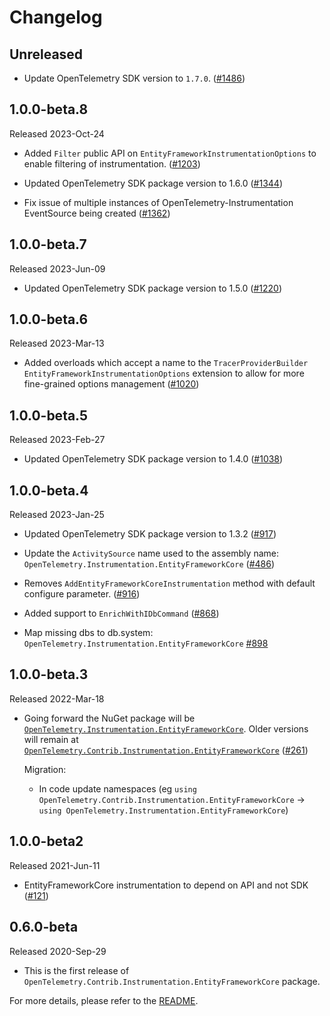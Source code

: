 # Changelog

## Unreleased

* Update OpenTelemetry SDK version to `1.7.0`.
  ([#1486](https://github.com/open-telemetry/opentelemetry-dotnet-contrib/pull/1486))

## 1.0.0-beta.8

Released 2023-Oct-24

* Added `Filter` public API on `EntityFrameworkInstrumentationOptions` to
  enable filtering of instrumentation.
  ([#1203](https://github.com/open-telemetry/opentelemetry-dotnet-contrib/pull/1203))

* Updated OpenTelemetry SDK package version to 1.6.0
  ([#1344](https://github.com/open-telemetry/opentelemetry-dotnet-contrib/pull/1344))

* Fix issue of multiple instances of OpenTelemetry-Instrumentation EventSource
  being created
  ([#1362](https://github.com/open-telemetry/opentelemetry-dotnet-contrib/pull/1362))

## 1.0.0-beta.7

Released 2023-Jun-09

* Updated OpenTelemetry SDK package version to 1.5.0
  ([#1220](https://github.com/open-telemetry/opentelemetry-dotnet-contrib/pull/1220))

## 1.0.0-beta.6

Released 2023-Mar-13

* Added overloads which accept a name to the `TracerProviderBuilder`
  `EntityFrameworkInstrumentationOptions` extension to allow for more fine-grained
  options management
   ([#1020](https://github.com/open-telemetry/opentelemetry-dotnet-contrib/pull/1020))

## 1.0.0-beta.5

Released 2023-Feb-27

* Updated OpenTelemetry SDK package version to 1.4.0
  ([#1038](https://github.com/open-telemetry/opentelemetry-dotnet-contrib/pull/1038))

## 1.0.0-beta.4

Released 2023-Jan-25

* Updated OpenTelemetry SDK package version to 1.3.2
  ([#917](https://github.com/open-telemetry/opentelemetry-dotnet-contrib/pull/917))

* Update the `ActivitySource` name used to the assembly name:
`OpenTelemetry.Instrumentation.EntityFrameworkCore`
  ([#486](https://github.com/open-telemetry/opentelemetry-dotnet-contrib/pull/486))

* Removes `AddEntityFrameworkCoreInstrumentation` method with default configure
  parameter.
  ([#916](https://github.com/open-telemetry/opentelemetry-dotnet-contrib/pull/916))

* Added support to `EnrichWithIDbCommand`
  ([#868](https://github.com/open-telemetry/opentelemetry-dotnet-contrib/pull/868))

* Map missing dbs to db.system:
`OpenTelemetry.Instrumentation.EntityFrameworkCore`
  [#898](https://github.com/open-telemetry/opentelemetry-dotnet-contrib/pull/898)

## 1.0.0-beta.3

Released 2022-Mar-18

* Going forward the NuGet package will be
  [`OpenTelemetry.Instrumentation.EntityFrameworkCore`](https://www.nuget.org/packages/OpenTelemetry.Instrumentation.EntityFrameworkCore).
  Older versions will remain at
  [`OpenTelemetry.Contrib.Instrumentation.EntityFrameworkCore`](https://www.nuget.org/packages/OpenTelemetry.Contrib.Instrumentation.EntityFrameworkCore)
  ([#261](https://github.com/open-telemetry/opentelemetry-dotnet-contrib/pull/261))

  Migration:

  * In code update namespaces (eg `using
    OpenTelemetry.Contrib.Instrumentation.EntityFrameworkCore` -> `using
    OpenTelemetry.Instrumentation.EntityFrameworkCore`)

## 1.0.0-beta2

Released 2021-Jun-11

* EntityFrameworkCore instrumentation to depend on API and not SDK
  ([#121](https://github.com/open-telemetry/opentelemetry-dotnet-contrib/pull/121))

## 0.6.0-beta

Released 2020-Sep-29

* This is the first release of
  `OpenTelemetry.Contrib.Instrumentation.EntityFrameworkCore` package.

For more details, please refer to the [README](README.md).
